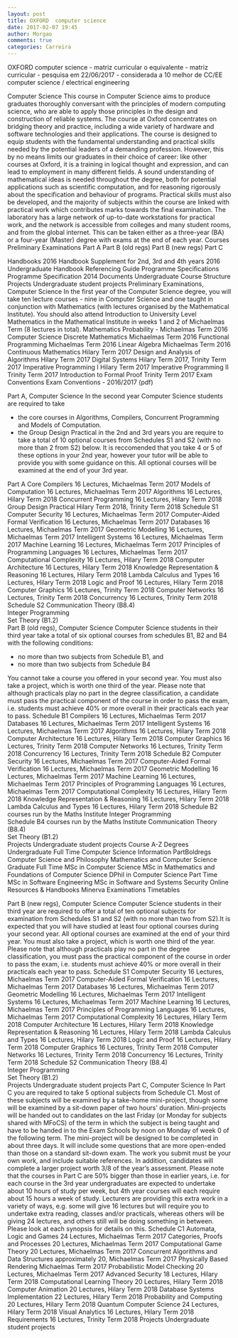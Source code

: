```yaml
---
layout: post
title: OXFORD  computer science
date: 2017-02-07 19:45
author: Morgao
comments: true
categories: Carreira
---
```

OXFORD  computer science - matriz curricular
o equivalente - matriz curricular - pesquisa em 22/06/2017 - considerada a 10 melhor de CC/EE
computer science / electrical engineering



Computer Science
This course in Computer Science aims to produce graduates thoroughly conversant with the principles of modern computing science, who are able to apply those principles in the design and construction of reliable systems. The course at Oxford concentrates on bridging theory and practice, including a wide variety of hardware and software technologies and their applications. The course is designed to equip students with the fundamental understanding and practical skills needed by the potential leaders of a demanding profession.
However, this by no means limits our graduates in their choice of career: like other courses at Oxford, it is a training in logical thought and expression, and can lead to employment in many different fields. A sound understanding of mathematical ideas is needed throughout the degree, both for potential applications such as scientific computation, and for reasoning rigorously about the specification and behaviour of programs.
Practical skills must also be developed, and the majority of subjects within the course are linked with practical work which contributes marks towards the final examination. The laboratory has a large network of up-to-date workstations for practical work, and the network is accessible from colleges and many student rooms, and from the global internet.
This can be taken either as a three-year (BA) or a four-year (Master) degree with exams at the end of each year.
Courses
Preliminary Examinations
Part A
Part B (old regs)
Part B (new regs)
Part C


Handbooks
2016 Handbook Supplement for 2nd, 3rd and 4th years
2016 Undergraduate Handbook
Referencing Guide
Programme Specifications
Programme Specification 2014
Documents
Undergraduate Course Structure
Projects
Undergraduate student projects
Preliminary Examinations, Computer Science
In the first year of the Computer Science degree, you will take ten lecture courses - nine in Computer Science and one taught in conjunction with Mathematics (with lectures organised by the Mathematical Institute).
You should also attend Introduction to University Level Mathematics in the Mathematical Institute in weeks 1 and 2 of Michaelmas Term (8 lectures in total).
Mathematics
Probability - Michaelmas Term 2016
Computer Science
Discrete Mathematics   Michaelmas Term 2016
Functional Programming   Michaelmas Term 2016
Linear Algebra   Michaelmas Term 2016
Continuous Mathematics   Hilary Term 2017
Design and Analysis of Algorithms   Hilary Term 2017
Digital Systems   Hilary Term 2017, Trinity Term 2017
Imperative Programming I   Hilary Term 2017
Imperative Programming II   Trinity Term 2017
Introduction to Formal Proof   Trinity Term 2017
Exam Conventions
Exam Conventions - 2016/2017 (pdf) 

Part A, Computer Science
In the second year Computer Science students are required to take 

- the core courses in Algorithms, Compilers, Concurrent Programming and Models of Computation. 
- the Group Design Practical
in the 2nd and 3rd years you are require to take a total of 10 optional courses from Schedules S1 and S2 (with no more than 2 from S2) below. It is reccomended that you take 4 or 5 of these options in your 2nd year, however your tutor will be able to provide you with some guidance on this. All optional courses will be examined at the end of your 3rd year.


Part A Core
Compilers   16 Lectures, Michaelmas Term 2017
Models of Computation   16 Lectures, Michaelmas Term 2017
Algorithms   16 Lectures, Hilary Term 2018
Concurrent Programming   16 Lectures, Hilary Term 2018
Group Design Practical   Hilary Term 2018, Trinity Term 2018
Schedule S1
Computer Security   16 Lectures, Michaelmas Term 2017
Computer-Aided Formal Verification   16 Lectures, Michaelmas Term 2017
Databases   16 Lectures, Michaelmas Term 2017
Geometric Modelling   16 Lectures, Michaelmas Term 2017
Intelligent Systems   16 Lectures, Michaelmas Term 2017
Machine Learning   16 Lectures, Michaelmas Term 2017
Principles of Programming Languages   16 Lectures, Michaelmas Term 2017
Computational Complexity   16 Lectures, Hilary Term 2018
Computer Architecture   16 Lectures, Hilary Term 2018
Knowledge Representation & Reasoning   16 Lectures, Hilary Term 2018
Lambda Calculus and Types   16 Lectures, Hilary Term 2018
Logic and Proof   16 Lectures, Hilary Term 2018
Computer Graphics   16 Lectures, Trinity Term 2018
Computer Networks   16 Lectures, Trinity Term 2018
Concurrency   16 Lectures, Trinity Term 2018
Schedule S2
Communication Theory (B8.4)  
Integer Programming  
Set Theory (B1.2)   
Part B (old regs), Computer Science
Computer Science students in their third year take a total of six optional courses from schedules B1, B2 and B4 with the following conditions:
- no more than two subjects from Schedule B1, and
- no more than two subjects from Schedule B4

You cannot take a course you offered in your second year.
You must also take a project, which is worth one third of the year.
Please note that although practicals play no part in the degree classification, a candidate must pass the practical component of the course in order to pass the exam, i.e. students must achieve 40% or more overall in their practicals each year to pass.
Schedule B1
Compilers   16 Lectures, Michaelmas Term 2017
Databases   16 Lectures, Michaelmas Term 2017
Intelligent Systems   16 Lectures, Michaelmas Term 2017
Algorithms   16 Lectures, Hilary Term 2018
Computer Architecture   16 Lectures, Hilary Term 2018
Computer Graphics   16 Lectures, Trinity Term 2018
Computer Networks   16 Lectures, Trinity Term 2018
Concurrency   16 Lectures, Trinity Term 2018
Schedule B2
Computer Security   16 Lectures, Michaelmas Term 2017
Computer-Aided Formal Verification   16 Lectures, Michaelmas Term 2017
Geometric Modelling   16 Lectures, Michaelmas Term 2017
Machine Learning   16 Lectures, Michaelmas Term 2017
Principles of Programming Languages   16 Lectures, Michaelmas Term 2017
Computational Complexity   16 Lectures, Hilary Term 2018
Knowledge Representation & Reasoning   16 Lectures, Hilary Term 2018
Lambda Calculus and Types   16 Lectures, Hilary Term 2018
Schedule B2 courses run by the Maths Institute
Integer Programming  
Schedule B4 courses run by the Maths Institute
Communication Theory (B8.4)  
Set Theory (B1.2)  
Projects
Undergraduate student projects
Course A-Z
Degrees
Undergraduate Full Time
Computer Science
Information
PartBoldregs
Computer Science and Philosophy
Mathematics and Computer Science
Graduate Full Time
MSc in Computer Science
MSc in Mathematics and Foundations of Computer Science
DPhil in Computer Science
Part Time
MSc in Software Engineering
MSc in Software and Systems Security
Online Resources & Handbooks
Minerva
Examinations
Timetables


Part B (new regs), Computer Science
Computer Science students in their third year are required to offer a total of ten optional subjects for examination from Schedules S1 and S2 (with no more than two from S2).It is expected that you will have studied at least four optional courses during your second year. All optional courses are examined at the end of your third year.
You must also take a project, which is worth one third of the year.
Please note that although practicals play no part in the degree classification, you must pass the practical component of the course in order to pass the exam, i.e. students must achieve 40% or more overall in their practicals each year to pass.
Schedule S1
Computer Security   16 Lectures, Michaelmas Term 2017
Computer-Aided Formal Verification   16 Lectures, Michaelmas Term 2017
Databases   16 Lectures, Michaelmas Term 2017
Geometric Modelling   16 Lectures, Michaelmas Term 2017
Intelligent Systems   16 Lectures, Michaelmas Term 2017
Machine Learning   16 Lectures, Michaelmas Term 2017
Principles of Programming Languages   16 Lectures, Michaelmas Term 2017
Computational Complexity   16 Lectures, Hilary Term 2018
Computer Architecture   16 Lectures, Hilary Term 2018
Knowledge Representation & Reasoning   16 Lectures, Hilary Term 2018
Lambda Calculus and Types   16 Lectures, Hilary Term 2018
Logic and Proof   16 Lectures, Hilary Term 2018
Computer Graphics   16 Lectures, Trinity Term 2018
Computer Networks   16 Lectures, Trinity Term 2018
Concurrency   16 Lectures, Trinity Term 2018
Schedule S2
Communication Theory (B8.4)  
Integer Programming  
Set Theory (B1.2)  
Projects
Undergraduate student projects
Part C, Computer Science
In Part C you are required to take 5 optional subjects from Schedule C1.
Most of these subjects will be examined by a take-home mini-project, though some will be examined by a sit-down paper of two hours' duration. Mini-projects will be handed out to candidates on the last Friday (or Monday for subjects shared with MFoCS) of the term in which the subject is being taught and have to be handed in to the Exam Schools by noon on Monday of week 0 of the following term. The mini-project will be designed to be completed in about three days. It will include some questions that are more open-ended than those on a standard sit-down exam. The work you submit must be your own work, and include suitable references.
In addition, candidates will complete a larger project worth 3/8 of the year’s assessment.
Please note that the courses in Part C are 50% bigger than those in earlier years, i.e. for each course in the 3rd year undergraduates are expected to undertake about 10 hours of study per week, but 4th year courses will each require about 15 hours a week of study. Lecturers are providing this extra work in a variety of ways, e.g. some will give 16 lectures but will require you to undertake extra reading, classes and/or practicals, whereas others will be giving 24 lectures, and others still will be doing something in between. Please look at each synopsis for details on this.
Schedule C1
Automata, Logic and Games   24 Lectures, Michaelmas Term 2017
Categories, Proofs and Processes   20 Lectures, Michaelmas Term 2017
Computational Game Theory   20 Lectures, Michaelmas Term 2017
Concurrent Algorithms and Data Structures   approximately 20, Michaelmas Term 2017
Physically Based Rendering   Michaelmas Term 2017
Probabilistic Model Checking   20 Lectures, Michaelmas Term 2017
Advanced Security   18 Lectures, Hilary Term 2018
Computational Learning Theory   20 Lectures, Hilary Term 2018
Computer Animation   20 Lectures, Hilary Term 2018
Database Systems Implementation   22 Lectures, Hilary Term 2018
Probability and Computing   20 Lectures, Hilary Term 2018
Quantum Computer Science   24 Lectures, Hilary Term 2018
Visual Analytics   16 Lectures, Hilary Term 2018
Requirements   16 Lectures, Trinity Term 2018
Projects
Undergraduate student projects

